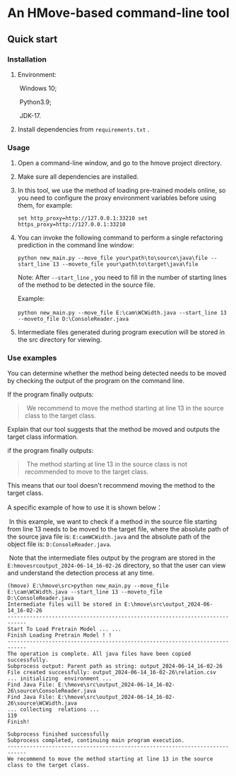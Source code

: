 # An HMove-based command-line tool



## Quick start

### Installation

1. Environment: 

   ​	Windows 10;

   ​	Python3.9;

   ​	JDK-17.

2. Install dependencies from `requirements.txt` .

### Usage

1. Open a command-line window, and go to the hmove project directory.

2. Make sure all dependencies are installed.

3. In this tool, we use the method of loading pre-trained models online, so you need to configure the proxy environment variables before using them, for example:

   `set http_proxy=http://127.0.0.1:33210
   set https_proxy=http://127.0.0.1:33210`

4. You can invoke the following command to perform a single refactoring prediction in the command line window:

   `python new_main.py --move_file your\path\to\source\java\file --start_line 13 --moveto_file your\path\to\target\java\file`

   Note: After  `--start_line` , you need to fill in the number of starting lines of the method to be detected in the source file.

   Example:

   ​	`python new_main.py --move_file E:\cam\WCWidth.java --start_line 13 --moveto_file D:\ConsoleReader.java`

5. Intermediate files generated during program execution will be stored in the src directory for viewing.

### Use examples

You can determine whether the method being detected needs to be moved by checking the output of the program on the command line.



If the program finally outputs: 

> ​	We recommend to move the method starting at line 13 in the source class to the target class. 

Explain that our tool suggests that the method be moved and outputs the target class information.

if the program finally outputs: 

> ​	The method starting at line 13 in the source class is not recommended to move to the target class.

This means that our tool doesn't recommend moving the method to the target class.



A specific example of how to use it is shown below：

​	In this example, we want to check if a method in the source file starting from line 13 needs to be moved to the target file, where the absolute path of the source java file is: `E:camWCWidth.java` and the absolute path of the object file is: `D:ConsoleReader.java`. 

​	Note that the intermediate files output by the program are stored in the `E:hmovesrcoutput_2024-06-14_16-02-26` directory, so that the user can view and understand the detection process at any time.



```
(hmove) E:\hmove\src>python new_main.py --move_file E:\cam\WCWidth.java --start_line 13 --moveto_file D:\ConsoleReader.java
Intermediate files will be stored in E:\hmove\src\output_2024-06-14_16-02-26
----------------------------------------------------------------------------
Start To Load Pretrain Model ... ...
Finish Loading Pretrain Model ! !
----------------------------------------------------------------------------
The operation is complete. All java files have been copied successfully.
Subprocess output: Parent path as string: output_2024-06-14_16-02-26
File created successfully: output_2024-06-14_16-02-26\relation.csv
... initializing  environment ...
Find Java File: E:\hmove\src\output_2024-06-14_16-02-26\source\ConsoleReader.java
Find Java File: E:\hmove\src\output_2024-06-14_16-02-26\source\WCWidth.java
... collecting  relations ...
119
Finish!

Subprocess finished successfully
Subprocess completed, continuing main program execution.
----------------------------------------------------------------------------
We recommend to move the method starting at line 13 in the source class to the target class.

```
